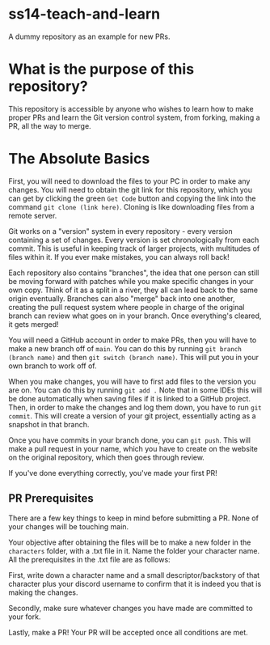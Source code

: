 # ss14-teach-and-learn
A dummy repository as an example for new PRs.

# What is the purpose of this repository?
This repository is accessible by anyone who wishes to learn how to make proper PRs and learn the Git version control system, from forking, making a PR, all the way to merge.


# The Absolute Basics
First, you will need to download the files to your PC in order to make any changes. You will need to obtain the git link for this repository, which you can get by clicking the green `Get Code` button and copying the link into the command `git clone (link here)`. Cloning is like downloading files from a remote server.

Git works on a "version" system in every repository - every version containing a set of changes. Every version is set chronologically from each commit. This is useful in keeping track of larger projects, with multitudes of files within it. If you ever make mistakes, you can always roll back!

Each repository also contains "branches", the idea that one person can still be moving forward with patches while you make specific changes in your own copy. Think of it as a split in a river, they all can lead back to the same origin eventually. Branches can also "merge" back into one another, creating the pull request system where people in charge of the original branch can review what goes on in your branch. Once everything's cleared, it gets merged!

You will need a GitHub account in order to make PRs, then you will have to make a new branch off of `main`. You can do this by running `git branch (branch name)` and then `git switch (branch name)`. This will put you in your own branch to work off of.

When you make changes, you will have to first add files to the version you are on. You can do this by running `git add .` Note that in some IDEs this will be done automatically when saving files if it is linked to a GitHub project. Then, in order to make the changes and log them down, you have to run `git commit`. This will create a version of your git project, essentially acting as a snapshot in that branch.

Once you have commits in your branch done, you can `git push`. This will make a pull request in your name, which you have to create on the website on the original repository, which then goes through review.

If you've done everything correctly, you've made your first PR!

## PR Prerequisites
There are a few key things to keep in mind before submitting a PR. None of your changes will be touching main.

Your objective after obtaining the files will be to make a new folder in the `characters` folder, with a .txt file in it. Name the folder your character name. All the prerequisites in the .txt file are as follows:

First, write down a character name and a small descriptor/backstory of that character plus your discord username to confirm that it is indeed you that is making the changes.

Secondly, make sure whatever changes you have made are committed to your fork.

Lastly, make a PR! Your PR will be accepted once all conditions are met.

